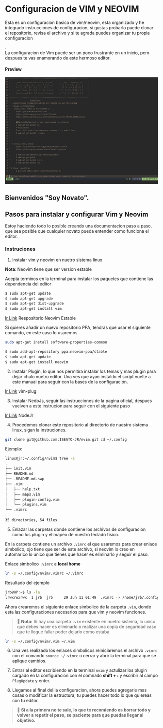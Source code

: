 # Configuracion de VIM y NEOVIM
Esta es un configuracion basica de vim/neovim, esta organizado y he integrado instrucciones de configuracion, si gustas probarlo puede clonar el repositorio, revisa el archivo y si te agrada puedes organizar tu propia configuracion</p>.<br> 
La configuracion de Vim puede ser un poco frustrante en un inicio, pero despues te vas enamorando de este hermoso editor. 

<h4>Preview</h4>
<p><img src="https://github.com/AventuraJr/Labs-SpeedTest/blob/main/Screenshot%20from%202022-03-01%2022-45-54.png" alt="Synthwave" height="350" width="900"></p>

## Bienvenidos "Soy Novato".

## Pasos para instalar y configurar Vim y Neovim

Estoy haciendo todo lo posible creando una documentacion paso a paso, que sea posible que cualquier novato pueda entender  como funciona el editor. 

### Instruciones 
1. Instalar vim y neovim en nuetro sistema linux

**Nota**: Neovim tiene que ser version estable

Acepta terminos en la terminal para instalar los paquetes que contiene las dependencia del editor
```bash
$ sudo apt-get update
$ sudo apt-get upgrade
$ sudo apt-get dist-upgrade
$ sudo apt-get install vim
```
[Ir Link](https://launchpad.net/~neovim-ppa/+archive/ubuntu/stable) Respositorio Neovim Estable

Si quieres añadir un nuevo repositorio PPA, tendras que usar el siguiente comando, en este caso lo usaremos

```sh
sudo apt-get install software-properties-common
```
```bash
$ sudo add-apt-repository ppa:neovim-ppa/stable
$ sudo apt-get update
$ sudo apt-get install neovim
```

2. Instalar Plugin, lo que  nos permitira instalar los temas y mas plugin para dejar chulo nuetro editor. Una ves que ayan instaldo el script vuelte a este manual para seguir con la bases de la configuración.

[Ir Link](https://github.com/junegunn/vim-plug) vim-plug

3. Instalar NedoJs, seguir las instrucciones de la pagina oficial, despues vuelven a este instrucion para seguir con el siguiente paso

[Ir Link](https://github.com/nodesource/distributions/blob/master/OLD_README.md#debinstall) NodeJr

4. Procedemos clonar este repositorio al directorio de nuestro sistema linux, sigan la instruciones.

```bash
git clone git@github.com:ISEATO-JR/nvim.git cd ~/.config
```
Ejemplo: 
```bash
linux@jr:~/.config/nvim$ tree -a
.
├── init.vim
├── README.md
├── .README.md.swp
├── .vim
│   ├── help.txt
│   ├── maps.vim
│   ├── plugin-config.vim
│   └── plugins.vim
└── .vimrc

35 directories, 54 files
```
5. Enlazar las carpetas donde contiene los archivos de configuracion como los plugin  y el mapeo de nuestro teclado fisico.

En la carpeta contiene un archivo `.vimrc` el que usaremos para crear enlace simbolico, ojo tiene que ser de este archivo, si neovim lo creo en automarico lo unico que tienes que hacer es eliminarlo y seguir el paso.

Enlace simbolico `.vimrc` a  **local home**
```bash
ln -s ~/.config/nvim/.vimrc ~/.vimrc
```
Resultado del ejemplo

```bash
jrb@HP:~$ ls -la
lrwxrwxrwx  1 jrb  jrb     29 Jun 11 01:49  .vimrc -> /home/jrb/.config/nvim/.vimrc
```
Ahora crearemos el siguiente enlace simbolico de la carpeta `.vim`, donde esta las configuraciones necesarios para que vim y neovim funciones.
> :memo: **Nota:** Si hay una carpeta `.vim` existente en nuetro sistema, lo unico que debes hacer es eliminarlo o realizar una copia de seguridad caso que te llegue fallar poder dejarlo como estaba.

```bash
ln -s ~/.config/nvim/.vim ~/.vim
```

6. Una ves realizado los enlaces simbolicos reiniciaremos el archivo `.vimrc` con el comando `source ~/.vimrc` o cerrar y abrir la terminal para que se aplique cambios.

7. Entrar al editor escribiendo en la terminal `nvim` y actulizar los plugin cargado en la configuracion con el comnado **shift + :** y escribir al campo `PlugUpdate` y enter.

8. Llegamos al final del la configuracion, ahora puedes agregarle mas cosas o modificar la estructura, tu puedes hacer todo lo que quiereas con tu editor.

> :memo: **Si a la primera no te sale, lo que te recomiendo es borrar todo y volver a repetir el paso, se paciente para que puedas llegar al objetivo.**
